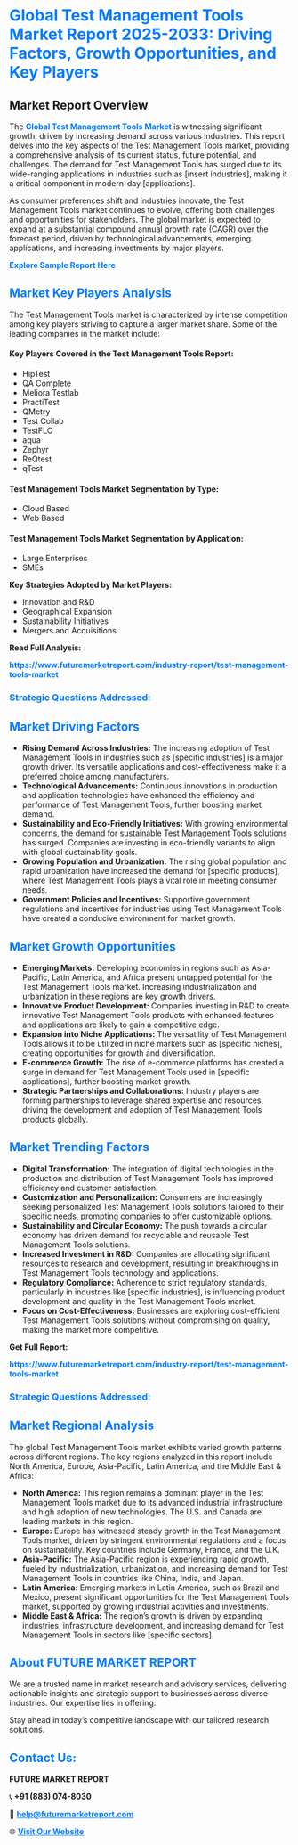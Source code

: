<h1 style="color: #007BFF;">Global Test Management Tools Market Report 2025-2033: Driving Factors, Growth Opportunities, and Key Players</h1>

<section id="overview">
<h2>Market Report Overview</h2>
<p>The <a href="https://www.futuremarketreport.com/industry-report/test-management-tools-market" style="color: #007BFF; text-decoration: none;"><strong>Global Test Management Tools Market</strong></a> is witnessing significant growth, driven by increasing demand across various industries. This report delves into the key aspects of the Test Management Tools market, providing a comprehensive analysis of its current status, future potential, and challenges. The demand for Test Management Tools has surged due to its wide-ranging applications in industries such as [insert industries], making it a critical component in modern-day [applications].</p>
<p>As consumer preferences shift and industries innovate, the Test Management Tools market continues to evolve, offering both challenges and opportunities for stakeholders. The global market is expected to expand at a substantial compound annual growth rate (CAGR) over the forecast period, driven by technological advancements, emerging applications, and increasing investments by major players.</p>
</section>

<section id="overview">
<p><a href="https://www.futuremarketreport.com/request-sample/reportId=40956" style="color: #007BFF; text-decoration: none;"><strong>Explore Sample Report Here</strong></a></p>
</section>

<section id="key-players">
<h2 style="color: #007BFF;">Market Key Players Analysis</h2>
<p>The Test Management Tools market is characterized by intense competition among key players striving to capture a larger market share. Some of the leading companies in the market include:</p>
<h4>Key Players Covered in the Test Management Tools Report:</h4>
<ul><li>HipTest</li><li>QA Complete</li><li>Meliora Testlab</li><li>PractiTest</li><li>QMetry</li><li>Test Collab</li><li>TestFLO</li><li>aqua</li><li>Zephyr</li><li>ReQtest</li><li>qTest</li></ul>
<h4>Test Management Tools Market Segmentation by Type:</h4>
<ul><li>Cloud Based</li><li>Web Based</li></ul>

<h4>Test Management Tools Market Segmentation by Application:</h4>
<ul><li>Large Enterprises</li><li>SMEs</li></ul>
<p><strong>Key Strategies Adopted by Market Players:</strong></p>
<ul>
<li>Innovation and R&D</li>
<li>Geographical Expansion</li>
<li>Sustainability Initiatives</li>
<li>Mergers and Acquisitions</li>
</ul>
</section>

<section>
<p><strong>Read Full Analysis: </strong></p><a href="https://www.futuremarketreport.com/industry-report/test-management-tools-market" style="color: #007BFF; text-decoration: none;"><strong>https://www.futuremarketreport.com/industry-report/test-management-tools-market</strong></a>
<h3 style="color: #007BFF;">Strategic Questions Addressed:</h3>
</section>

<section id="driving-factors">
<h2 style="color: #007BFF;">Market Driving Factors</h2>
<ul>
<li><strong>Rising Demand Across Industries:</strong> The increasing adoption of Test Management Tools in industries such as [specific industries] is a major growth driver. Its versatile applications and cost-effectiveness make it a preferred choice among manufacturers.</li>
<li><strong>Technological Advancements:</strong> Continuous innovations in production and application technologies have enhanced the efficiency and performance of Test Management Tools, further boosting market demand.</li>
<li><strong>Sustainability and Eco-Friendly Initiatives:</strong> With growing environmental concerns, the demand for sustainable Test Management Tools solutions has surged. Companies are investing in eco-friendly variants to align with global sustainability goals.</li>
<li><strong>Growing Population and Urbanization:</strong> The rising global population and rapid urbanization have increased the demand for [specific products], where Test Management Tools plays a vital role in meeting consumer needs.</li>
<li><strong>Government Policies and Incentives:</strong> Supportive government regulations and incentives for industries using Test Management Tools have created a conducive environment for market growth.</li>
</ul>
</section>

<section id="growth-opportunities">
<h2 style="color: #007BFF;">Market Growth Opportunities</h2>
<ul>
<li><strong>Emerging Markets:</strong> Developing economies in regions such as Asia-Pacific, Latin America, and Africa present untapped potential for the Test Management Tools market. Increasing industrialization and urbanization in these regions are key growth drivers.</li>
<li><strong>Innovative Product Development:</strong> Companies investing in R&D to create innovative Test Management Tools products with enhanced features and applications are likely to gain a competitive edge.</li>
<li><strong>Expansion into Niche Applications:</strong> The versatility of Test Management Tools allows it to be utilized in niche markets such as [specific niches], creating opportunities for growth and diversification.</li>
<li><strong>E-commerce Growth:</strong> The rise of e-commerce platforms has created a surge in demand for Test Management Tools used in [specific applications], further boosting market growth.</li>
<li><strong>Strategic Partnerships and Collaborations:</strong> Industry players are forming partnerships to leverage shared expertise and resources, driving the development and adoption of Test Management Tools products globally.</li>
</ul>
</section>

<section id="trending-factors">
<h2 style="color: #007BFF;">Market Trending Factors</h2>
<ul>
<li><strong>Digital Transformation:</strong> The integration of digital technologies in the production and distribution of Test Management Tools has improved efficiency and customer satisfaction.</li>
<li><strong>Customization and Personalization:</strong> Consumers are increasingly seeking personalized Test Management Tools solutions tailored to their specific needs, prompting companies to offer customizable options.</li>
<li><strong>Sustainability and Circular Economy:</strong> The push towards a circular economy has driven demand for recyclable and reusable Test Management Tools solutions.</li>
<li><strong>Increased Investment in R&D:</strong> Companies are allocating significant resources to research and development, resulting in breakthroughs in Test Management Tools technology and applications.</li>
<li><strong>Regulatory Compliance:</strong> Adherence to strict regulatory standards, particularly in industries like [specific industries], is influencing product development and quality in the Test Management Tools market.</li>
<li><strong>Focus on Cost-Effectiveness:</strong> Businesses are exploring cost-efficient Test Management Tools solutions without compromising on quality, making the market more competitive.</li>
</ul>
</section>

<section>
<p><strong>Get Full Report: </strong></p><a href="https://www.futuremarketreport.com/industry-report/test-management-tools-market" style="color: #007BFF; text-decoration: none;"><strong>https://www.futuremarketreport.com/industry-report/test-management-tools-market</strong></a>
<h3 style="color: #007BFF;">Strategic Questions Addressed:</h3>
</section>


<section id="regional-analysis">
<h2 style="color: #007BFF;">Market Regional Analysis</h2>
<p>The global Test Management Tools market exhibits varied growth patterns across different regions. The key regions analyzed in this report include North America, Europe, Asia-Pacific, Latin America, and the Middle East & Africa:</p>
<ul>
<li><strong>North America:</strong> This region remains a dominant player in the Test Management Tools market due to its advanced industrial infrastructure and high adoption of new technologies. The U.S. and Canada are leading markets in this region.</li>
<li><strong>Europe:</strong> Europe has witnessed steady growth in the Test Management Tools market, driven by stringent environmental regulations and a focus on sustainability. Key countries include Germany, France, and the U.K.</li>
<li><strong>Asia-Pacific:</strong> The Asia-Pacific region is experiencing rapid growth, fueled by industrialization, urbanization, and increasing demand for Test Management Tools in countries like China, India, and Japan.</li>
<li><strong>Latin America:</strong> Emerging markets in Latin America, such as Brazil and Mexico, present significant opportunities for the Test Management Tools market, supported by growing industrial activities and investments.</li>
<li><strong>Middle East & Africa:</strong> The region’s growth is driven by expanding industries, infrastructure development, and increasing demand for Test Management Tools in sectors like [specific sectors].</li>
</ul>
</section>

<footer>
<h2 style="color: #007BFF;">About FUTURE MARKET REPORT</h2>
<p>We are a trusted name in market research and advisory services, delivering actionable insights and strategic support to businesses across diverse industries. Our expertise lies in offering:</p>

<p>Stay ahead in today’s competitive landscape with our tailored research solutions.</p>

<h2 style="color: #007BFF;">Contact Us:</h2>
<p><strong>FUTURE MARKET REPORT</strong></p>
<p>📞 <strong>+91 (883) 074-8030</strong></p>
<p>📧 <strong><a href="mailto:help@futuremarketreport.com" style="color: #007BFF;">help@futuremarketreport.com</a></strong></p>
<p>🌐 <strong><a href="https://www.futuremarketreport.com/" style="color: #007BFF;">Visit Our Website</a></strong></p>
</footer>